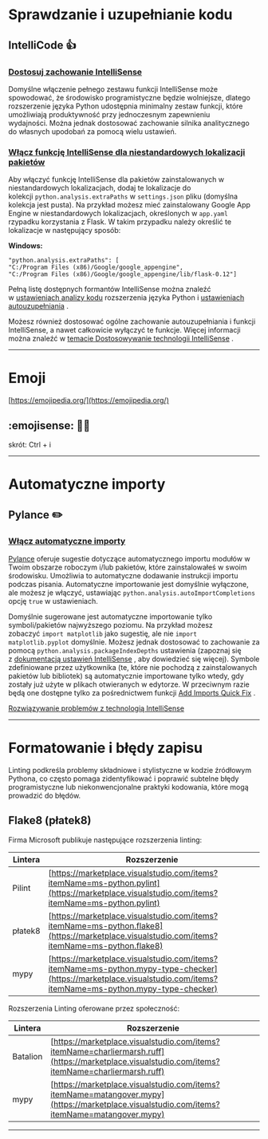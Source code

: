 # Sprawdzanie i uzupełnianie kodu

## IntelliCode 👍

### [Dostosuj zachowanie IntelliSense](https://code.visualstudio.com/docs/python/editing#_customize-intellisense-behavior)

Domyślne włączenie pełnego zestawu funkcji IntelliSense może spowodować, że środowisko programistyczne będzie wolniejsze, dlatego rozszerzenie języka Python udostępnia minimalny zestaw funkcji, które umożliwiają produktywność przy jednoczesnym zapewnieniu wydajności. Można jednak dostosować zachowanie silnika analitycznego do własnych upodobań za pomocą wielu ustawień.

### [Włącz funkcję IntelliSense dla niestandardowych lokalizacji pakietów](https://code.visualstudio.com/docs/python/editing#_enable-intellisense-for-custom-package-locations)

Aby włączyć funkcję IntelliSense dla pakietów zainstalowanych w niestandardowych lokalizacjach, dodaj te lokalizacje do kolekcji `python.analysis.extraPaths` w `settings.json` pliku (domyślna kolekcja jest pusta). Na przykład możesz mieć zainstalowany Google App Engine w niestandardowych lokalizacjach, określonych w `app.yaml` rzypadku korzystania z Flask. W takim przypadku należy określić te lokalizacje w następujący sposób:

**Windows:**

```
"python.analysis.extraPaths": [
"C:/Program Files (x86)/Google/google_appengine",
"C:/Program Files (x86)/Google/google_appengine/lib/flask-0.12"]
```

Pełną listę dostępnych formantów IntelliSense można znaleźć w [ustawieniach analizy kodu](https://code.visualstudio.com/docs/python/settings-reference#_code-analysis-settings) rozszerzenia języka Python i [ustawieniach autouzupełniania](https://code.visualstudio.com/docs/python/settings-reference#_autocomplete-settings) .

Możesz również dostosować ogólne zachowanie autouzupełniania i funkcji IntelliSense, a nawet całkowicie wyłączyć te funkcje. Więcej informacji można znaleźć w [temacie Dostosowywanie technologii IntelliSense](https://code.visualstudio.com/docs/editor/intellisense#_customizing-intellisense) .

---

# Emoji

[https://emojipedia.org/](https://emojipedia.org/)

## :emojisense: 💯💬

skrót: Ctrl + i

---

# Automatyczne importy

## Pylance  ✏️

### [Włącz automatyczne importy](https://code.visualstudio.com/docs/python/editing#_enable-auto-imports)

[Pylance](https://marketplace.visualstudio.com/items?itemName=ms-python.vscode-pylance) oferuje sugestie dotyczące automatycznego importu modułów w Twoim obszarze roboczym i/lub pakietów, które zainstalowałeś w swoim środowisku. Umożliwia to automatyczne dodawanie instrukcji importu podczas pisania. Automatyczne importowanie jest domyślnie wyłączone, ale możesz je włączyć, ustawiając `python.analysis.autoImportCompletions` opcję `true` w ustawieniach.

Domyślnie sugerowane jest automatyczne importowanie tylko symboli/pakietów najwyższego poziomu. Na przykład możesz zobaczyć `import matplotlib` jako sugestię, ale nie `import matplotlib.pyplot` domyślnie. Możesz jednak dostosować to zachowanie za pomocą `python.analysis.packageIndexDepths` ustawienia (zapoznaj się z [dokumentacją ustawień IntelliSense](https://code.visualstudio.com/docs/python/settings-reference#_pylance-language-server) , aby dowiedzieć się więcej). Symbole zdefiniowane przez użytkownika (te, które nie pochodzą z zainstalowanych pakietów lub bibliotek) są automatycznie importowane tylko wtedy, gdy zostały już użyte w plikach otwieranych w edytorze. W przeciwnym razie będą one dostępne tylko za pośrednictwem funkcji [Add Imports Quick Fix](https://code.visualstudio.com/docs/python/editing#_quick-fixes) .

[Rozwiązywanie problemów z technologią IntelliSense](https://code.visualstudio.com/docs/python/editing#_troubleshooting-intellisense)

---

# Formatowanie i błędy zapisu

Linting podkreśla problemy składniowe i stylistyczne w kodzie źródłowym Pythona, co często pomaga zidentyfikować i poprawić subtelne błędy programistyczne lub niekonwencjonalne praktyki kodowania, które mogą prowadzić do błędów.

## Flake8 (płatek8)

Firma Microsoft publikuje następujące rozszerzenia linting:

| Lintera  | Rozszerzenie                                                                                                                                                    |
| -------- | --------------------------------------------------------------------------------------------------------------------------------------------------------------- |
| Pilint   | [https://marketplace.visualstudio.com/items?itemName=ms-python.pylint](https://marketplace.visualstudio.com/items?itemName=ms-python.pylint)                       |
| płatek8 | [https://marketplace.visualstudio.com/items?itemName=ms-python.flake8](https://marketplace.visualstudio.com/items?itemName=ms-python.flake8)                       |
| mypy     | [https://marketplace.visualstudio.com/items?itemName=ms-python.mypy-type-checker](https://marketplace.visualstudio.com/items?itemName=ms-python.mypy-type-checker) |

Rozszerzenia Linting oferowane przez społeczność:

| Lintera  | Rozszerzenie                                                                                                                                  |
| -------- | --------------------------------------------------------------------------------------------------------------------------------------------- |
| Batalion | [https://marketplace.visualstudio.com/items?itemName=charliermarsh.ruff](https://marketplace.visualstudio.com/items?itemName=charliermarsh.ruff) |
| mypy     | [https://marketplace.visualstudio.com/items?itemName=matangover.mypy](https://marketplace.visualstudio.com/items?itemName=matangover.mypy)       |

---
